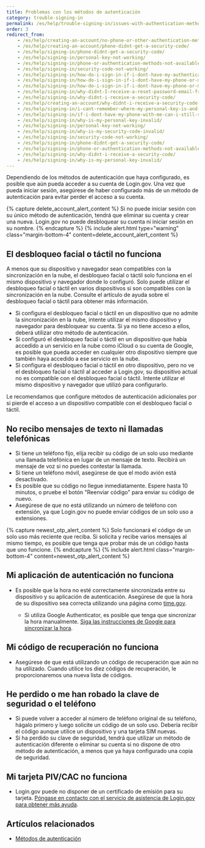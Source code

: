 ```yaml
---
title: Problemas con los métodos de autenticación
category: trouble-signing-in
permalink: /es/help/trouble-signing-in/issues-with-authentication-methods/
order: 3
redirect_from: 
    - /es/help/creating-an-account/no-phone-or-other-authentication-method/
    - /es/help/creating-an-account/phone-didnt-get-a-security-code/
    - /es/help/signing-in/phone-didnt-get-a-security-code/
    - /es/help/signing-in/personal-key-not-working/
    - /es/help/signing-in/phone-or-authentication-methods-not-available/
    - /es/help/signing-in/security-code-not-working/
    - /es/help/signing-in/how-do-i-sign-in-if-i-dont-have-my-authentication-methods/
    - /es/help/signing-in/how-do-i-sign-in-if-i-dont-have-my-phone-or-my-personal-key/
    - /es/help/signing-in/how-do-i-sign-in-if-i-dont-have-my-phone-or-my-phone-number-has-changed/
    - /es/help/signing-in/why-didnt-I-receive-a-reset-password-email-from-logingov/
    - /es/help/signing-in/why-didnt-i-receive-a-security-code/
    - /es/help/creating-an-account/why-didnt-i-receive-a-security-code-to-confirm-my-phone/
    - /es/help/signing-in/i-cant-remember-where-my-personal-key-is-and-i-dont-have-my-phone-with-me/
    - /es/help/signing-in/if-i-dont-have-my-phone-with-me-can-i-still-sign-in/
    - /es/help/signing-in/why-is-my-personal-key-invalid/
    - /es/help/signing-in/personal-key-not-working/
    - /es/help/signing-in/why-is-my-security-code-invalid/
    - /es/help/signing-in/security-code-not-working/
    - /es/help/signing-in/phone-didnt-get-a-security-code/
    - /es/help/signing-in/phone-or-authentication-methods-not-available/
    - /es/help/signing-in/why-didnt-i-receive-a-security-code/
    - /es/help/signing-in/why-is-my-personal-key-invalid/
---
```


Dependiendo de los métodos de autenticación que haya configurado, es posible que aún pueda acceder a su cuenta de Login.gov. Una vez que pueda iniciar sesión, asegúrese de haber configurado más de un método de autenticación para evitar perder el acceso a su cuenta.

{% capture delete_account_alert_content %}
Si no puede iniciar sesión con su único método de autenticación, tendrá que eliminar su cuenta y crear una nueva. Login.gov no puede desbloquear su cuenta ni iniciar sesión en su nombre.
{% endcapture %}
{% include alert.html type="warning" class="margin-bottom-4" content=delete_account_alert_content %}

## El desbloqueo facial o táctil no funciona

A menos que su dispositivo y navegador sean compatibles con la sincronización en la nube, el desbloqueo facial o táctil solo funciona en el mismo dispositivo y navegador donde lo configuró. Solo puede utilizar el desbloqueo facial o táctil en varios dispositivos si son compatibles con la sincronización en la nube. Consulte el artículo de ayuda sobre el desbloqueo facial o táctil para obtener más información.

* Si configura el desbloqueo facial o táctil en un dispositivo que no admite la sincronización en la nube, intente utilizar el mismo dispositivo y navegador para desbloquear su cuenta. Si ya no tiene acceso a ellos, deberá utilizar otro método de autenticación.
* Si configuró el desbloqueo facial o táctil en un dispositivo que había accedido a un servicio en la nube como iCloud o su cuenta de Google, es posible que pueda acceder en cualquier otro dispositivo siempre que también haya accedido a ese servicio en la nube.
* Si configura el desbloqueo facial o táctil en otro dispositivo, pero no ve el desbloqueo facial o táctil al acceder a Login.gov, su dispositivo actual no es compatible con el desbloqueo facial o táctil. Intente utilizar el mismo dispositivo y navegador que utilizó para configurarlo.

Le recomendamos que configure métodos de autenticación adicionales por si pierde el acceso a un dispositivo compatible con el desbloqueo facial o táctil.

## No recibo mensajes de texto ni llamadas telefónicas

* Si tiene un teléfono fijo, elija recibir su código de un solo uso mediante una llamada telefónica en lugar de un mensaje de texto. Recibirá un mensaje de voz si no puedes contestar la llamada.
* Si tiene un teléfono móvil, asegúrese de que el modo avión está desactivado.
* Es posible que su código no llegue inmediatamente. Espere hasta 10 minutos, o pruebe el botón "Reenviar código" para enviar su código de nuevo.
* Asegúrese de que no está utilizando un número de teléfono con extensión, ya que Login.gov no puede enviar códigos de un solo uso a extensiones.

{% capture newest_otp_alert_content %}
Solo funcionará el código de un solo uso más reciente que reciba. Si solicita y recibe varios mensajes al mismo tiempo, es posible que tenga que probar más de un código hasta que uno funcione.
{% endcapture %}
{% include alert.html class="margin-bottom-4" content=newest_otp_alert_content %}

## Mi aplicación de autenticación no funciona

* Es posible que la hora no esté correctamente sincronizada entre su dispositivo y su aplicación de autenticación. Asegúrese de que la hora de su dispositivo sea correcta utilizando una página como [time.gov](https://www.time.gov/).

    * Si utiliza Google Authenticator, es posible que tenga que sincronizar la hora manualmente. [Siga las instrucciones de Google para sincronizar la hora](https://support.google.com/accounts/answer/185834?hl=es).

## Mi código de recuperación no funciona

* Asegúrese de que está utilizando un código de recuperación que aún no ha utilizado. Cuando utilice los diez códigos de recuperación, le proporcionaremos una nueva lista de códigos.

## He perdido o me han robado la clave de seguridad o el teléfono

* Si puede volver a acceder al número de teléfono original de su teléfono, hágalo primero y luego solicite un código de un solo uso. Debería recibir el código aunque utilice un dispositivo y una tarjeta SIM nuevas.
* Si ha perdido su clave de seguridad, tendrá que utilizar un método de autenticación diferente o eliminar su cuenta si no dispone de otro método de autenticación, a menos que ya haya configurado una copia de seguridad.

## Mi tarjeta PIV/CAC no funciona
* Login.gov puede no disponer de un certificado de emisión para su tarjeta. [Póngase en contacto con el servicio de asistencia de Login.gov para obtener más ayuda](https://login.gov/contact/).

## Artículos relacionados

* [Métodos de autenticación](/es/help/get-started/authentication-methods/)
